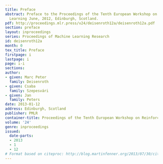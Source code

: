 ```yaml
---
title: Preface
abstract: Preface to the Proceedings of the Tenth European Workshop on Reinforcement
  Learning June, 2012, Edinburgh, Scotland.
pdf: http://proceedings.mlr.press/v24/deisenroth12a/deisenroth12a.pdf
section: preface
layout: inproceedings
series: Proceedings of Machine Learning Research
id: deisenroth12a
month: 0
tex_title: Preface
firstpage: i
lastpage: i
page: i-i
sections: 
author:
- given: Marc Peter
  family: Deisenroth
- given: Csaba
  family: Szepesvári
- given: Jan
  family: Peters
date: 2013-01-12
address: Edinburgh, Scotland
publisher: PMLR
container-title: Proceedings of the Tenth European Workshop on Reinforcement Learning
volume: '24'
genre: inproceedings
issued:
  date-parts:
  - 2013
  - 1
  - 12
# Format based on citeproc: http://blog.martinfenner.org/2013/07/30/citeproc-yaml-for-bibliographies/
---
```

